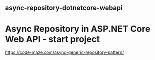 ## async-repository-dotnetcore-webapi
# Async Repository in ASP.NET Core Web API - start project
 https://code-maze.com/async-generic-repository-pattern/
